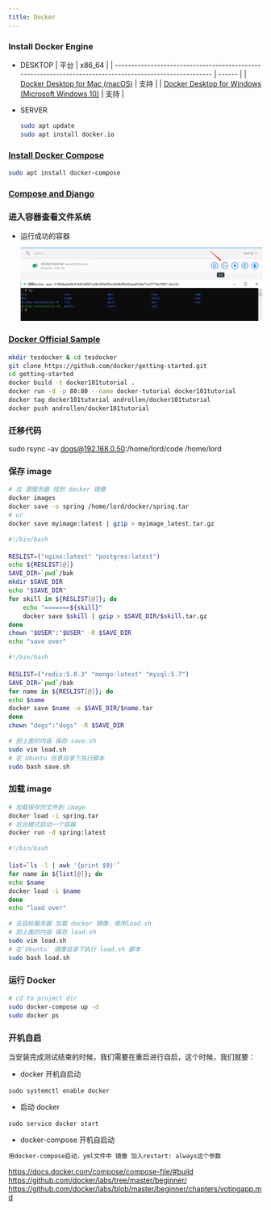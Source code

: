 ```yaml
---
title: Docker  
---
```


### Install Docker Engine

- DESKTOP
  | 平台                                                                                                     | x86_64 |
  | -------------------------------------------------------------------------------------------------------- | ------ |
  | [Docker Desktop for Mac (macOS)](https://docs.docker.com/docker-for-mac/install/)                        | 支持   |
  | [Docker Desktop for Windows (Microsoft Windows 10)](https://docs.docker.com/docker-for-windows/install/) | 支持   |

- SERVER

  ```sh
  sudo apt update
  sudo apt install docker.io
  ```

### [Install Docker Compose](https://docs.docker.com/compose/install/)

  ```sh
  sudo apt install docker-compose
  ```

### [Compose and Django](https://docs.docker.com/compose/django/)

### 进入容器查看文件系统

- 运行成功的容器
  
  ![打开命令行](Assets/20200604165547.png)  
  ![输入ls](Assets/20200604165635.png)

### [Docker Official Sample](https://docs.docker.com/samples/)

  ```sh
  mkdir tesdocker & cd tesdocker
  git clone https://github.com/docker/getting-started.git
  cd getting-started
  docker build -t docker101tutorial .
  docker run -d -p 80:80 --name docker-tutorial docker101tutorial
  docker tag docker101tutorial androllen/docker101tutorial
  docker push androllen/docker101tutorial
  ```

### 迁移代码

sudo rsync -av dogs@192.168.0.50:/home/lord/code /home/lord

### 保存 image

  ```sh
  # 去 源服务器 找到 docker 镜像
  docker images
  docker save -o spring /home/lord/docker/spring.tar
  # or
  docker save myimage:latest | gzip > myimage_latest.tar.gz
  ```

  ```sh
  #!/bin/bash

  RESLIST=("nginx:latest" "postgres:latest")
  echo ${RESLIST[@]}
  SAVE_DIR=`pwd`/bak
  mkdir $SAVE_DIR
  echo "$SAVE_DIR"
  for skill in ${RESLIST[@]}; do
      echo "=======${skill}"
      docker save $skill | gzip > $SAVE_DIR/$skill.tar.gz
  done
  chown "$USER":"$USER" -R $SAVE_DIR
  echo "save over"
  ```

  ```sh
  #!/bin/bash

  RESLIST=("redis:5.0.3" "mongo:latest" "mysql:5.7")
  SAVE_DIR=`pwd`/bak
  for name in ${RESLIST[@]}; do
  echo $name
  docker save $name -o $SAVE_DIR/$name.tar
  done
  chown "dogs":"dogs" -R $SAVE_DIR
  ```

  ```sh
  # 把上面的内容 保存 save.sh
  sudo vim load.sh
  # 在 Ubuntu 任意目录下执行脚本
  sudo bash save.sh
  ```  

### 加载 image

  ```sh
  # 加载保存的文件到 image
  docker load -i spring.tar
  # 后台模式启动一个容器
  docker run -d spring:latest
  ```

  ```sh
  #!/bin/bash

  list=`ls -l | awk '{print $9}'`
  for name in ${list[@]}; do
  echo $name
  docker load -i $name
  done
  echo "load over"
  ```

  ```sh
  # 去目标服务器 加载 docker 镜像，使用load.sh
  # 把上面的内容 保存 load.sh
  sudo vim load.sh
  # 在`Ubuntu` 镜像目录下执行 load.sh 脚本
  sudo bash load.sh
  ```

### 运行 Docker

  ```sh
  # cd to project dir
  sudo docker-compose up -d
  sudo docker ps
  ```

### 开机自启

当安装完成测试结束的时候，我们需要在重启进行自启，这个时候，我们就要：

- docker 开机自启动

`sudo systemctl enable docker`

- 启动 docker

`sudo service docker start`

- docker-compose 开机自启动

```sh
用docker-compose启动，yml文件中 镜像 加入restart: always这个参数
```

<https://docs.docker.com/compose/compose-file/#build>  
<https://github.com/docker/labs/tree/master/beginner/>  
<https://github.com/docker/labs/blob/master/beginner/chapters/votingapp.md>
